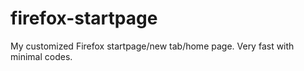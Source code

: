 # firefox-startpage
My customized Firefox startpage/new tab/home page. Very fast with minimal codes.
